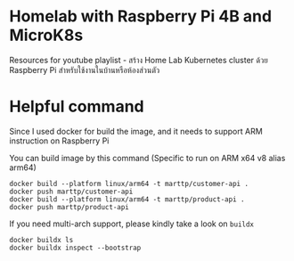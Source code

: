 # Homelab with Raspberry Pi 4B and MicroK8s
Resources for youtube playlist - สร้าง Home Lab Kubernetes cluster ด้วย Raspberry Pi สำหรับใช้งานในบ้านหรือห้องส่วนตัว

# Helpful command

Since I used docker for build the image, and it needs to support ARM instruction on Raspberry Pi

You can build image by this command (Specific to run on ARM x64 v8 alias arm64)
```shell
docker build --platform linux/arm64 -t marttp/customer-api .
docker push marttp/customer-api
docker build --platform linux/arm64 -t marttp/product-api .
docker push marttp/product-api
```

If you need multi-arch support, please kindly take a look on `buildx`
```shell
docker buildx ls
docker buildx inspect --bootstrap
```